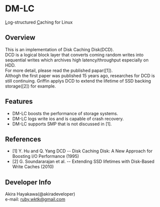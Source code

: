 # DM-LC
<u>L</u>og-structured <u>C</u>aching for Linux

## Overview
This is an implementation of Disk Caching Disk(DCD).  
DCD is a logical block layer that converts coming random writes into sequential writes
which archives high latency/throughput especially on HDD.  
For more detail, please read the published papar([1]).  
Althogh the first paper was published 15 years ago,
researches for DCD is still continuing.
Griffin applys DCD to extend the lifetime of SSD backing storage([2])
for example.

## Features
* DM-LC boosts the performance of storage systems.
* DM-LC logs write ios and is capable of crash recovery.
* DM-LC supports SMP that is not discussed in [1].

## References
* [1] Y. Hu and Q. Yang DCD -- Disk Caching Disk: A New Approach for Boosting I/O Performance (1995)
* [2] G. Soundararajan et al. -- Extending SSD lifetimes with Disk-Based Write Caches (2010)

## Developer Info
Akira Hayakawa(@akiradeveloper)  
e-mail: ruby.wktk@gmail.com
